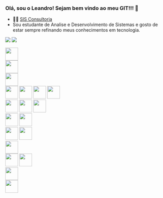 ### Olá, sou o Leandro! Sejam bem vindo ao meu GIT!!! 👋
- :office_worker: [SIS Consultoria](https://www.sisconsultoria.com.br/)
- Sou estudante de Analise e Desenvolvimento de Sistemas e gosto de estar sempre refinando meus conhecimentos em tecnologia.

<div> 
  <a href = "mailto:leandroviersberg@gmail.com"><img src="https://img.shields.io/badge/-Gmail-%23333?style=for-the-badge&logo=gmail&logoColor=white" target="_blank"></a>
  <a href="https://www.linkedin.com/in/leandro-viersberg/" target="_blank"><img src="https://img.shields.io/badge/-LinkedIn-%230077B5?style=for-the-badge&logo=linkedin&logoColor=white" target="_blank"></a> 

<code><img height= "40" src="https://cdn.jsdelivr.net/gh/devicons/devicon/icons/android/android-original-wordmark.svg" /></code>  
<code><img height="40" src="https://cdn.jsdelivr.net/gh/devicons/devicon/icons/python/python-original-wordmark.svg" /></code>  
<code><img height="40" src="https://cdn.jsdelivr.net/gh/devicons/devicon/icons/figma/figma-original.svg" /></code>   
<code><img height="40" src="https://cdn.jsdelivr.net/gh/devicons/devicon/icons/jira/jira-plain-wordmark.svg" /></code> 
<code><img height="40" src="https://cdn.jsdelivr.net/gh/devicons/devicon/icons/java/java-original-wordmark.svg" /></code>
<code><img height="40" src="https://cdn.jsdelivr.net/gh/devicons/devicon/icons/azure/azure-original.svg" /></code> 
<code><img height="40" src="https://cdn.jsdelivr.net/gh/devicons/devicon/icons/confluence/confluence-original-wordmark.svg" /></code>    
<code><img height="40" src="https://cdn.jsdelivr.net/gh/devicons/devicon/icons/mysql/mysql-original-wordmark.svg" /></code> 
<code><img height="40" src="https://cdn.jsdelivr.net/gh/devicons/devicon/icons/kotlin/kotlin-original.svg" /></code> 
<code><img height="40" src="https://cdn.jsdelivr.net/gh/devicons/devicon/icons/kubernetes/kubernetes-plain.svg" /></code>  
<code><img height="40" src="https://cdn.jsdelivr.net/gh/devicons/devicon/icons/selenium/selenium-original.svg" /></code>
<code><img height="40" src="https://cdn.jsdelivr.net/gh/devicons/devicon/icons/cucumber/cucumber-plain.svg" /></code>    
<code><img height="40" src="https://cdn.jsdelivr.net/gh/devicons/devicon/icons/vscode/vscode-original-wordmark.svg" /></code> 
<code><img height="40" src="https://cdn.jsdelivr.net/gh/devicons/devicon/icons/spring/spring-original-wordmark.svg" /></code>   
<code><img height="40" src="https://cdn.jsdelivr.net/gh/devicons/devicon/icons/pycharm/pycharm-original.svg" /></code>  
<code><img height="40" src="https://cdn.jsdelivr.net/gh/devicons/devicon/icons/html5/html5-original-wordmark.svg" /></code> 
<code><img height="40" src="https://cdn.jsdelivr.net/gh/devicons/devicon/icons/intellij/intellij-original.svg" /></code>  
<code><img height="40" src="https://cdn.jsdelivr.net/gh/devicons/devicon/icons/git/git-original.svg" /></code>    
<code><img height="40" src="https://cdn.jsdelivr.net/gh/devicons/devicon/icons/docker/docker-original-wordmark.svg" /></code>     


<!--
**leandroviersberg/leandroviersberg** is a ✨ _special_ ✨ repository because its `README.md` (this file) appears on your GitHub profile.

Here are some ideas to get you started:

- 🔭 I’m currently working on ...
- 🌱 I’m currently learning ...
- 👯 I’m looking to collaborate on ...
- 🤔 I’m looking for help with ...
- 💬 Ask me about ...
- 📫 How to reach me: ...
- 😄 Pronouns: ...
- ⚡ Fun fact: ...
-->
